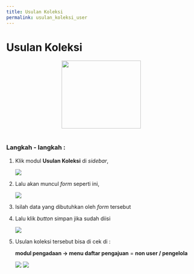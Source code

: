 ```yaml
---
title: Usulan Koleksi
permalink: usulan_koleksi_user
---
```


# **Usulan Koleksi**

<center><img src="{{site.baseurl}}/assets/img/usulan_koleksi_user_modul.png" width="210px" height="180px"></center>


<br>

### Langkah - langkah :

1. Klik modul **Usulan Koleksi** di *sidebar*,

	<img src="{{site.baseurl}}/assets/img/usulan_koleksi_user1.png">

2. Lalu akan muncul *form* seperti ini,

	<img src="{{site.baseurl}}/assets/img/usulan_koleksi_user2.png">

3. Isilah data yang dibutuhkan oleh *form* tersebut	

4. Lalu klik *button* simpan jika sudah diisi

	<img src="{{site.baseurl}}/assets/img/usulan_koleksi_user3.png">

5. Usulan koleksi tersebut bisa di cek di :
	
	**modul pengadaan -> menu daftar pengajuan** = **non user / pengelola**

	<img src="{{site.baseurl}}/assets/img/usulan_koleksi_user4.png"> <img src="{{site.baseurl}}/assets/img/usulan_koleksi_user5.png">